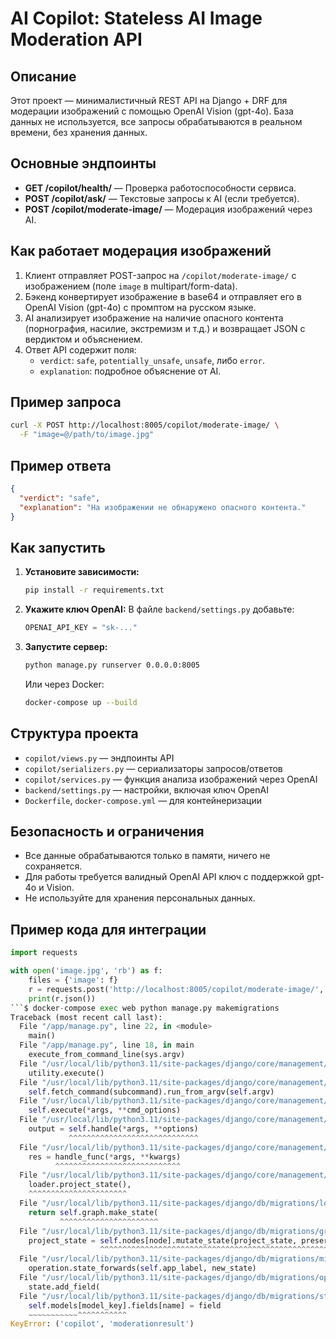 # AI Copilot: Stateless AI Image Moderation API

## Описание

Этот проект — минималистичный REST API на Django + DRF для модерации изображений с помощью OpenAI Vision (gpt-4o). База данных не используется, все запросы обрабатываются в реальном времени, без хранения данных.

## Основные эндпоинты

- **GET /copilot/health/** — Проверка работоспособности сервиса.
- **POST /copilot/ask/** — Текстовые запросы к AI (если требуется).
- **POST /copilot/moderate-image/** — Модерация изображений через AI.

## Как работает модерация изображений

1. Клиент отправляет POST-запрос на `/copilot/moderate-image/` с изображением (поле `image` в multipart/form-data).
2. Бэкенд конвертирует изображение в base64 и отправляет его в OpenAI Vision (gpt-4o) с промптом на русском языке.
3. AI анализирует изображение на наличие опасного контента (порнография, насилие, экстремизм и т.д.) и возвращает JSON с вердиктом и объяснением.
4. Ответ API содержит поля:
   - `verdict`: `safe`, `potentially_unsafe`, `unsafe`, либо `error`.
   - `explanation`: подробное объяснение от AI.

## Пример запроса

```bash
curl -X POST http://localhost:8005/copilot/moderate-image/ \
  -F "image=@/path/to/image.jpg"
```

## Пример ответа

```json
{
  "verdict": "safe",
  "explanation": "На изображении не обнаружено опасного контента."
}
```

## Как запустить

1. **Установите зависимости:**
   ```bash
   pip install -r requirements.txt
   ```
2. **Укажите ключ OpenAI:**
   В файле `backend/settings.py` добавьте:
   ```python
   OPENAI_API_KEY = "sk-..."
   ```
3. **Запустите сервер:**
   ```bash
   python manage.py runserver 0.0.0.0:8005
   ```
   Или через Docker:
   ```bash
   docker-compose up --build
   ```

## Структура проекта

- `copilot/views.py` — эндпоинты API
- `copilot/serializers.py` — сериализаторы запросов/ответов
- `copilot/services.py` — функция анализа изображений через OpenAI
- `backend/settings.py` — настройки, включая ключ OpenAI
- `Dockerfile`, `docker-compose.yml` — для контейнеризации

## Безопасность и ограничения

- Все данные обрабатываются только в памяти, ничего не сохраняется.
- Для работы требуется валидный OpenAI API ключ с поддержкой gpt-4o и Vision.
- Не используйте для хранения персональных данных.

## Пример кода для интеграции

```python
import requests

with open('image.jpg', 'rb') as f:
    files = {'image': f}
    r = requests.post('http://localhost:8005/copilot/moderate-image/', files=files)
    print(r.json())
```$ docker-compose exec web python manage.py makemigrations
Traceback (most recent call last):
  File "/app/manage.py", line 22, in <module>
    main()
  File "/app/manage.py", line 18, in main
    execute_from_command_line(sys.argv)
  File "/usr/local/lib/python3.11/site-packages/django/core/management/__init__.py", line 442, in execute_from_command_line
    utility.execute()
  File "/usr/local/lib/python3.11/site-packages/django/core/management/__init__.py", line 436, in execute
    self.fetch_command(subcommand).run_from_argv(self.argv)
  File "/usr/local/lib/python3.11/site-packages/django/core/management/base.py", line 412, in run_from_argv
    self.execute(*args, **cmd_options)
  File "/usr/local/lib/python3.11/site-packages/django/core/management/base.py", line 458, in execute
    output = self.handle(*args, **options)
             ^^^^^^^^^^^^^^^^^^^^^^^^^^^^^
  File "/usr/local/lib/python3.11/site-packages/django/core/management/base.py", line 106, in wrapper
    res = handle_func(*args, **kwargs)
          ^^^^^^^^^^^^^^^^^^^^^^^^^^^^
  File "/usr/local/lib/python3.11/site-packages/django/core/management/commands/makemigrations.py", line 213, in handle
    loader.project_state(),
    ^^^^^^^^^^^^^^^^^^^^^^
  File "/usr/local/lib/python3.11/site-packages/django/db/migrations/loader.py", line 361, in project_state
    return self.graph.make_state(
           ^^^^^^^^^^^^^^^^^^^^^^
  File "/usr/local/lib/python3.11/site-packages/django/db/migrations/graph.py", line 329, in make_state
    project_state = self.nodes[node].mutate_state(project_state, preserve=False)
                    ^^^^^^^^^^^^^^^^^^^^^^^^^^^^^^^^^^^^^^^^^^^^^^^^^^^^^^^^^^^^
  File "/usr/local/lib/python3.11/site-packages/django/db/migrations/migration.py", line 91, in mutate_state
    operation.state_forwards(self.app_label, new_state)
  File "/usr/local/lib/python3.11/site-packages/django/db/migrations/operations/fields.py", line 93, in state_forwards
    state.add_field(
  File "/usr/local/lib/python3.11/site-packages/django/db/migrations/state.py", line 248, in add_field
    self.models[model_key].fields[name] = field
    ~~~~~~~~~~~^^^^^^^^^^^
KeyError: ('copilot', 'moderationresult')
